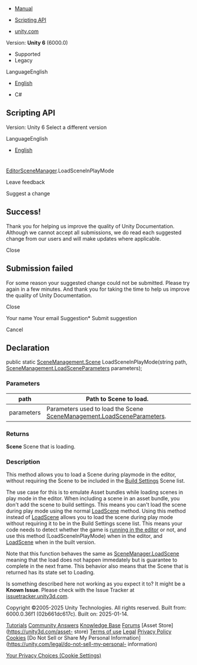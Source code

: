 [ ]()

  * [Manual](../Manual/index.html)
  * [Scripting API](../ScriptReference/index.html)

  * [unity.com](https://unity.com/)

Version: **Unity 6** (6000.0)

  * Supported
  * Legacy

LanguageEnglish

  * [English]()

  * C#

[ ](https://docs.unity3d.com)

## Scripting API

Version: Unity 6 Select a different version

LanguageEnglish

  * [English]()

#
[EditorSceneManager](SceneManagement.EditorSceneManager.html).LoadSceneInPlayMode

Leave feedback

Suggest a change

## Success!

Thank you for helping us improve the quality of Unity Documentation. Although
we cannot accept all submissions, we do read each suggested change from our
users and will make updates where applicable.

Close

## Submission failed

For some reason your suggested change could not be submitted. Please <a>try
again</a> in a few minutes. And thank you for taking the time to help us
improve the quality of Unity Documentation.

Close

Your name Your email Suggestion* Submit suggestion

Cancel

[ ]()

## Declaration

public static [SceneManagement.Scene](SceneManagement.Scene.html)
LoadSceneInPlayMode(string path,
[SceneManagement.LoadSceneParameters](SceneManagement.LoadSceneParameters.html)
parameters);

### Parameters

path | Path to Scene to load.  
---|---  
parameters | Parameters used to load the Scene [SceneManagement.LoadSceneParameters](SceneManagement.LoadSceneParameters.html).  
  
### Returns

**Scene** Scene that is loading.

### Description

This method allows you to load a Scene during playmode in the editor, without
requiring the Scene to be included in the [Build
Settings](../Manual/BuildSettings.html) Scene list.

The use case for this is to emulate Asset bundles while loading scenes in play
mode in the editor. When including a scene in an asset bundle, you don't add
the scene to build settings. This means you can't load the scene during play
mode using the normal
[LoadScene](SceneManagement.SceneManager.LoadSceneAsync.html) method. Using
this method instead of
[LoadScene](SceneManagement.SceneManager.LoadSceneAsync.html) allows you to
load the scene during play mode without requiring it to be in the Build
Settings scene list. This means your code needs to detect whether the game is
[running in the editor](Application-isEditor.html) or not, and use this method
(LoadSceneInPlayMode) when in the editor, and
[LoadScene](SceneManagement.SceneManager.LoadScene.html) when in the built
version.  
  
Note that this function behaves the same as
[SceneManager.LoadScene](SceneManagement.SceneManager.LoadScene.html) meaning
that the load does not happen immedately but is guarantee to complete in the
next frame. This behavior also means that the Scene that is returned has its
state set to Loading.

Is something described here not working as you expect it to? It might be a
**Known Issue**. Please check with the Issue Tracker at
[issuetracker.unity3d.com](https://issuetracker.unity3d.com).

Copyright ©2005-2025 Unity Technologies. All rights reserved. Built from:
6000.0.36f1 (02b661dc617c). Built on: 2025-01-14.

[Tutorials](https://unity3d.com/learn) [Community
Answers](https://answers.unity3d.com) [Knowledge
Base](https://support.unity3d.com/hc/en-us)
[Forums](https://forum.unity3d.com) [Asset Store](https://unity3d.com/asset-
store) [Terms of use](https://docs.unity3d.com/Manual/TermsOfUse.html)
[Legal](https://unity.com/legal) [Privacy
Policy](https://unity.com/legal/privacy-policy)
[Cookies](https://unity.com/legal/cookie-policy) [Do Not Sell or Share My
Personal Information](https://unity.com/legal/do-not-sell-my-personal-
information)

[Your Privacy Choices (Cookie Settings)](javascript:void\(0\);)


